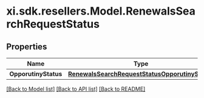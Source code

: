 # xi.sdk.resellers.Model.RenewalsSearchRequestStatus

## Properties

Name | Type | Description | Notes
------------ | ------------- | ------------- | -------------
**OpporutinyStatus** | [**RenewalsSearchRequestStatusOpporutinyStatus**](RenewalsSearchRequestStatusOpporutinyStatus.md) |  | [optional] 

[[Back to Model list]](../README.md#documentation-for-models) [[Back to API list]](../README.md#documentation-for-api-endpoints) [[Back to README]](../README.md)

